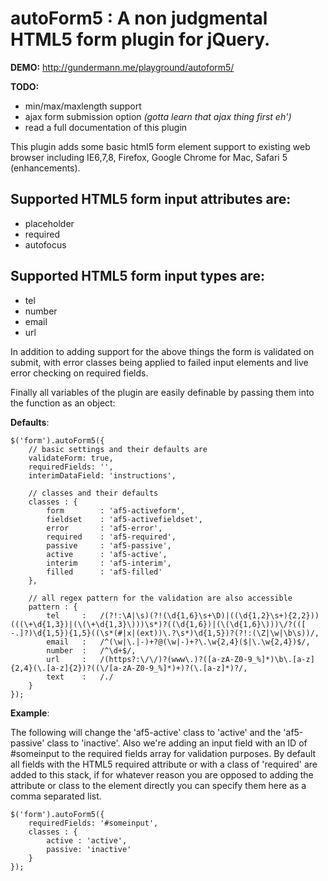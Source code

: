 # autoForm5 : A non judgmental HTML5 form plugin for jQuery.

**DEMO:** <http://gundermann.me/playground/autoform5/>

**TODO:**

* min/max/maxlength support
* ajax form submission option *(gotta learn that ajax thing first eh')*
* read a full documentation of this plugin

This plugin adds some basic html5 form element support to existing web browser including IE6,7,8, Firefox, Google Chrome for Mac, Safari 5 (enhancements).

## Supported HTML5 form input attributes are:

* placeholder
* required
* autofocus

## Supported HTML5 form input types are:

* tel
* number
* email
* url
 
In addition to adding support for the above things the form is validated on submit, with error classes being applied to failed input elements and live error checking on required fields.

Finally all variables of the plugin are easily definable by passing them into the function as an object:

**Defaults**:

    $('form').autoForm5({
        // basic settings and their defaults are
        validateForm: true,
        requiredFields: '',
        interimDataField: 'instructions',
        
        // classes and their defaults
        classes : {
            form		: 'af5-activeform',	
            fieldset	: 'af5-activefieldset',
            error		: 'af5-error', 		
            required	: 'af5-required',	
            passive		: 'af5-passive',	
            active		: 'af5-active',		
            interim		: 'af5-interim',	
            filled		: 'af5-filled'		
        },
        
        // all regex pattern for the validation are also accessible
        pattern : {
            tel		: 	/(?!:\A|\s)(?!(\d{1,6}\s+\D)|((\d{1,2}\s+){2,2}))(((\+\d{1,3})|(\(\+\d{1,3}\)))\s*)?((\d{1,6})|(\(\d{1,6}\)))\/?(([ -.]?)\d{1,5}){1,5}((\s*(#|x|(ext))\.?\s*)\d{1,5})?(?!:(\Z|\w|\b\s))/,
        	email	: 	/^(\w|\.|-)+?@(\w|-)+?\.\w{2,4}($|\.\w{2,4})$/,
        	number	: 	/^\d+$/,
        	url		: 	/(https?:\/\/)?(www\.)?([a-zA-Z0-9_%]*)\b\.[a-z]{2,4}(\.[a-z]{2})?((\/[a-zA-Z0-9_%]*)+)?(\.[a-z]*)?/,
        	text	: 	/./
        }
    });

**Example**:

The following will change the 'af5-active' class to 'active' and the 'af5-passive' class to 'inactive'.
Also we're adding an input field with an ID of #someinput to the required fields array for validation purposes.
By default all fields with the HTML5 required attribute or with a class of 'required' are added to this stack, if for whatever reason you are opposed to adding the attribute or class to the element directly you can specify them here as a comma separated list.

    $('form').autoForm5({
        requiredFields: '#someinput',
        classes : {
            active : 'active',
            passive: 'inactive'
        }
    });